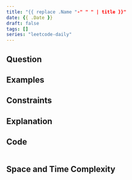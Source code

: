 ```yaml
---
title: "{{ replace .Name "-" " " | title }}"
date: {{ .Date }}
draft: false 
tags: []
series: "leetcode-daily" 
---
```


## Question

## Examples

## Constraints

## Explanation

## Code

```cpp

```

## Space and Time Complexity
